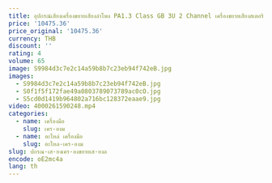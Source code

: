```yaml
---
title: อุปกรณ์เสียงเครื่องขยายเสียงลําโพง PA1.3 Class GB 3U 2 Channel เครื่องขยายเสียงสเตอริโอดิจิตอล 1300w high power เครื่องขยายเสียง
price: '10475.36'
price_original: '10475.36'
currency: THB
discount: ''
rating: 4
volume: 65
image: S9984d3c7e2c14a59b8b7c23eb94f742eB.jpg
images:
  - S9984d3c7e2c14a59b8b7c23eb94f742eB.jpg
  - S0f1f5f172fae49a0803789073789ac0cO.jpg
  - S5cd0d1419b964802a716bc128372eaae9.jpg
video: 4000261590248.mp4
categories:
  - name: เครื่องมือ
    slug: เคร-องม
  - name: อะไหล่ เครื่องมือ
    slug: อะไหล-เคร-องม
slug: ปกรณ-เส-ยงเคร-องขยายเส-ยงล
encode: oE2mc4a
lang: th
---
```

  